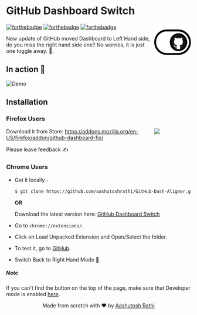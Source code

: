 # GitHub Dashboard Switch

[<img src="img/icon-128x128.png" align="right" width="100">](https://github.com/aashutoshrathi/GitHub-Dash-Aligner)


[![forthebadge](http://forthebadge.com/images/badges/built-with-love.svg)](http://forthebadge.com)
[![forthebadge](http://forthebadge.com/images/badges/uses-js.svg)](http://forthebadge.com)
[![forthebadge](http://forthebadge.com/images/badges/makes-people-smile.svg)](http://forthebadge.com)

New update of GitHub moved Dashboard to Left Hand side, do you miss the right hand side one?
No worries, it is just one toggle away. :tada:.


## In action :movie_camera:

![Demo](https://media.giphy.com/media/cC9Ue36fPJrQ8VtUBP/giphy.gif)


## Installation

### Firefox Users

[<img src="https://upload.wikimedia.org/wikipedia/commons/thumb/6/67/Firefox_Logo%2C_2017.svg/2000px-Firefox_Logo%2C_2017.svg.png" align="right" width="100">](https://addons.mozilla.org/en-US/firefox/addon/github-dashboard-fix/)

Download it from Store: https://addons.mozilla.org/en-US/firefox/addon/github-dashboard-fix/

Please leave feedback ✍️

### Chrome Users

 - Get it locally -
   ```sh
   $ git clone https://github.com/aashutoshrathi/GitHub-Dash-Aligner.git
   ```

   **OR**

   Download the latest version here: [GitHub Dashboard Switch](https://github.com/aashutoshrathi/GitHub-Dash-Aligner/archive/master.zip)

 - Go to `chrome://extensions/`.
 - Click on Load Unpacked Extension and Open/Select the folder.


 - To test it, go to [GitHub](https://www.github.com).
 - Switch Back to Right Hand Mode :rocket:.


##### Note

If you can't find the button on the top of the page, make sure that Developer mode is enabled [here](https://developer.chrome.com/extensions/faq#faq-dev-01).


<p align="center"> Made from scratch with ❤ by <a href="https://github.com/aashutoshrathi">Aashutosh Rathi</a> </p>
